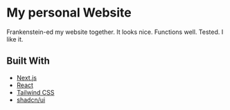 # My personal Website

Frankenstein-ed my website together. It looks nice. Functions well. Tested. I like it.


## Built With

- [Next.js](https://nextjs.org/)
- [React](https://reactjs.org/)
- [Tailwind CSS](https://tailwindcss.com/)
- [shadcn/ui](https://ui.shadcn.com/)

